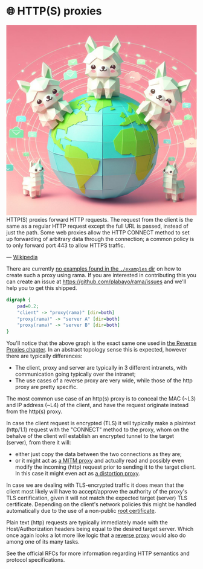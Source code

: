 # 🌐 HTTP(S) proxies

<div class="book-article-intro">
    <img src="../img/proxy_llama_http.jpeg" alt="artistical representation of rama http proxy as llamas spread across the globe">
    <div>
        HTTP(S) proxies forward HTTP requests. The request from the client is the same as a regular HTTP request except the full URL is passed, instead of just the path. Some web proxies allow the HTTP CONNECT method to set up forwarding of arbitrary data through the connection; a common policy is to only forward port 443 to allow HTTPS traffic.
        <p>— <a href="https://en.wikipedia.org/wiki/Proxy_server#Web_proxy_servers">Wikipedia</a></p>
    </div>
</div>

There are currently
[no examples found in the `./examples` dir](https://github.com/plabayo/rama/tree/main/examples)
on how to create such a proxy using rama. If you are interested in contributing this
you can create an issue at <https://github.com/plabayo/rama/issues> and we'll
help you to get this shipped.

<div class="book-article-image-center">

```dot process
digraph {
    pad=0.2;
    "client" -> "proxy(rama)" [dir=both]
    "proxy(rama)" -> "server A" [dir=both]
    "proxy(rama)" -> "server B" [dir=both]
}
```

</div>

You'll notice that the above graph is the exact same one used in
[the Reverse Proxies chapter](./reverse.md). In an abstract topology sense
this is expected, however there are typically differences:

- The client, proxy and server are typically in 3 different intranets,
  with communication going typically over the intranet;
- The use cases of a reverse proxy are very wide, while
  those of the http proxy are pretty specific.

The most common use case of an http(s) proxy is to
conceal the MAC (~L3) and IP address (~L4) of the client, and have the request
originate instead from the http(s) proxy.

In case the client request is encrypted (TLS) it will typically make a
plaintext (http/1.1) request with the "CONNECT" method to the proxy,
whom on the behalve of the client will establish an encrypted tunnel
to the target (server), from there it will:

- either just copy the data between the two connections as they are;
- or it might act as [a MITM proxy](./mitm.md) and actually read and
  possibly even modify the incoming (http) request prior to sending
  it to the target client. In this case it might even act
  as [a distortion proxy](./distort.md).

In case we are dealing with TLS-encrypted traffic it does mean that the client
most likely will have to accept/approve the authority of the proxy's TLS certification,
given it will not match the expected target (server) TLS certificate. Depending on the
client's network policies this might be handled automatically due to the use
of a non-public [root certificate](https://en.wikipedia.org/wiki/Root_certificate).

Plain text (http) requests are typically immediately made with the Host/Authorization
headers being equal to the desired target server. Which once again looks a lot more
like logic that a [reverse proxy](./reverse.md) would also do among one of its many tasks.

See the official RFCs for more information regarding HTTP semantics and
protocol specifications.
